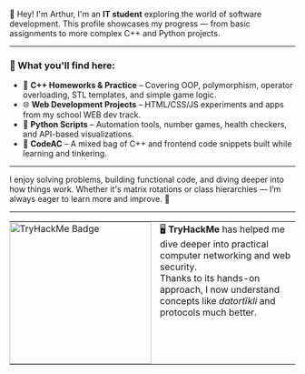 

👋 Hey! I'm Arthur, I'm an **IT student** exploring the world of software development. This profile showcases my progress — from basic assignments to more complex C++ and Python projects.

---

### 🔧 What you'll find here:

- 🧠 **C++ Homeworks & Practice** – Covering OOP, polymorphism, operator overloading, STL templates, and simple game logic.
- 🌐 **Web Development Projects** – HTML/CSS/JS experiments and apps from my school WEB dev track.
- 🐍 **Python Scripts** – Automation tools, number games, health checkers, and API-based visualizations.
- 📁 **CodeAC** – A mixed bag of C++ and frontend code snippets built while learning and tinkering.

---

I enjoy solving problems, building functional code, and diving deeper into how things work. 
Whether it's matrix rotations or class hierarchies — I’m always eager to learn more and improve. 🚀

---

<table style="border: none;">
  <tr style="border: none;">
    <td style="border: none; padding: 0;">
      <a href="https://tryhackme.com/p/ArtuursG">
        <img src="https://tryhackme-badges.s3.amazonaws.com/ArtuursG.png" alt="TryHackMe Badge" width="250" />
      </a>
    </td>
    <td style="border: none; padding-left: 15px; vertical-align: top;">
      🖥️ <strong>TryHackMe</strong> has helped me dive deeper into practical computer networking and web security.<br>
      Thanks to its hands-on approach, I now understand concepts like <i>datortīkli</i> and protocols much better.
    </td>
  </tr>
</table>